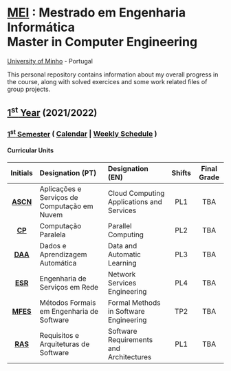 [MEI](https://www.di.uminho.pt/mei.html) : Mestrado em Engenharia Informática <br>
Master in Computer Engineering 
==========
[University of Minho](https://www.uminho.pt/EN) - Portugal 


This personal repository contains information about my overall progress in the course, along with solved exercices and some work related files of group projects.

## [1<sup>st</sup> Year](1y) (2021/2022)

### [1<sup>st</sup> Semester](1y/1s) ( [Calendar](1y/1s/calendar/calendar.md) | [Weekly Schedule](1y/1s/schedule/schedule_1y_1s.pdf) )


#### Curricular Units

| Initials| Designation (PT)| Designation (EN)| Shifts | Final Grade|
| :------:| :-----------| :-----------| :-: | :-----------:|
| [**ASCN**](1y/1s/ascn) | Aplicações e Serviços de Computação em Nuvem | Cloud Computing Applications and Services | PL1 |TBA |
| [**CP**](1y/1s/cp)   | Computação Paralela                          | Parallel Computing                          | PL2 |TBA |
| [**DAA**](1y/1s/daa)  | Dados e Aprendizagem Automática              | Data and Automatic Learning                | PL3 |TBA |
|[**ESR**](1y/1s/esr)  | Engenharia de Serviços em Rede               | Network Services Engineering                | PL4 |TBA |
| [**MFES**](1y/1s/mfes) | Métodos Formais em Engenharia de Software    | Formal Methods in Software Engineering    | TP2 |TBA |
| [**RAS**](1y/1s/ras)  | Requisitos e Arquiteturas de Software        | Software Requirements and Architectures    | PL1 |TBA |
